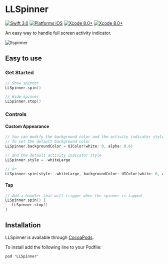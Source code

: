 LLSpinner
===========

[![Swift 3.0](https://img.shields.io/badge/Swift-3.0-orange.svg?style=flat)](https://developer.apple.com/swift/)
[![Platforms iOS](https://img.shields.io/badge/Platforms-iOS-lightgray.svg?style=flat)](https://developer.apple.com/swift/)
[![Xcode 8.0+](https://img.shields.io/badge/Xcode-8.0+-blue.svg?style=flat)](https://developer.apple.com/swift/)
[![Xcode 8.0+](https://img.shields.io/badge/pod-v0.0.1-blue.svg)](https://cocoapods.org)

An easy way to handle full screen activity indicator.

![llspinner](https://cloud.githubusercontent.com/assets/7674479/18743621/3a5047f4-80fd-11e6-9701-e389caacab05.gif)

Easy to use
----

### Get Started

```swift
// Show spinner
LLSpinner.spin()

// Hide spinner
LLSpinner.stop()
```

### Controls

#### Custom Appearance

```swift
// You can modify the background color and the activity indicator style
// To set the default background color
LLSpinner.backgroundColor = UIColor(white: 0, alpha: 0.6)

// and the default activity indicator style
LLSpinner.style = .whiteLarge

// Or
LLSpinner.spin(style: .whiteLarge, backgroundColor: UIColor(white: 0, alpha: 0.6))
```

#### Tap

```swift
// Add a handler that will trigger when the spinner is tapped
LLSpinner.spin() {
   LLSpinner.stop()
}
```

Installation
---

LLSpinner is available through [CocoaPods](http://cocoapods.org).

To install add the following line to your Podfile:

    pod 'LLSpinner'

